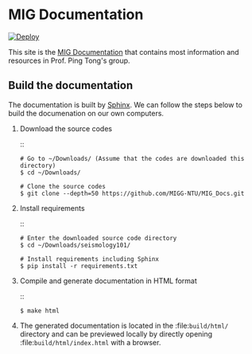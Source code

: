# MIG Documentation

[![Deploy](https://github.com/MIGG-NTU/MIG_Docs/actions/workflows/deploy.yml/badge.svg)](https://github.com/MIGG-NTU/MIG_Docs/actions/workflows/deploy.yml)

This site is the [MIG Documentation](https://migg-ntu.github.io/MIG_Docs/) that contains most information and resources in Prof. Ping Tong's group.

## Build the documentation

The documentation is built by [Sphinx](http://www.sphinx-doc.org/).
We can follow the steps below to build the documenation on our own computers.

1.  Download the source codes

    ::

        # Go to ~/Downloads/ (Assume that the codes are downloaded this directory)
        $ cd ~/Downloads/

        # Clone the source codes
        $ git clone --depth=50 https://github.com/MIGG-NTU/MIG_Docs.git

2.  Install requirements

    ::

        # Enter the downloaded source code directory
        $ cd ~/Downloads/seismology101/

        # Install requirements including Sphinx
        $ pip install -r requirements.txt

3.  Compile and generate documentation in HTML format

    ::

        $ make html

4.  The generated documentation is located in the :file:`build/html/` directory
    and can be previewed locally by directly opening :file:`build/html/index.html`
    with a browser.
